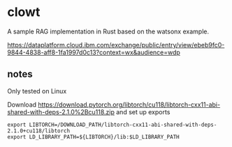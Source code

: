 # clowt
A sample RAG implementation in Rust based on the watsonx example.

https://dataplatform.cloud.ibm.com/exchange/public/entry/view/ebeb9fc0-9844-4838-aff8-1fa1997d0c13?context=wx&audience=wdp


## notes 

Only tested on Linux

Download https://download.pytorch.org/libtorch/cu118/libtorch-cxx11-abi-shared-with-deps-2.1.0%2Bcu118.zip and set up exports

```
export LIBTORCH=/DOWNLOAD_PATH/libtorch-cxx11-abi-shared-with-deps-2.1.0+cu118/libtorch
export LD_LIBRARY_PATH=${LIBTORCH}/lib:$LD_LIBRARY_PATH
```
